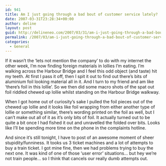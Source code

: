 ```yaml
---
id: 941
title: Am I just going through a bad bout of customer service lately?
date: 2007-03-31T23:28:34+00:00
author: deline
layout: post
guid: http://delineneo.com/2007/03/31/am-i-just-going-through-a-bad-bout-of-customer-service-lately/
permalink: /2007/03/am-i-just-going-through-a-bad-bout-of-customer-service-lately/
categories:
  - General
---
```

If it wasn&#8217;t the &#8216;lets not mention the company&#8217; to do with my internet the other week, I&#8217;m now finding foreign materials in lollies I&#8217;m eating. I&#8217;m walking across the Harbour Bridge and I feel this odd object (and taste) hit my teeth. At first I pass it off, then I spit it out to find out there&#8217;s bits of aluminium foil looking material all in it. And I turn to my friend and am like &#8216;there&#8217;s foil in this lollie&#8217;. So we then did some macro shots of the spat out foil riddled chewed up lollie whilst standing on the Harbour Bridge walkway.

When I got home out of curiosity&#8217;s sake I pulled the foil pieces out of the chewed up lollie and it looks like foil wrapping from either another type of lollie or something similar, there&#8217;s wording printed on the foil as well, but I can&#8217;t make out all of it as it&#8217;s only bits of foil. It actually turned out to be quite a bit once I had fished it out and unravelled the folded over bits. Looks like I&#8217;ll be spending more time on the phone in the complaints hotline.

And since it&#8217;s still tonight, I have to post of an awesome moment of sheer stupidity/funniness. It tooks us 3 ticket machines and a lot of attempts to buy a train ticket. I got mine fine, then we had problems trying to buy the next one. It was kind of one of those &#8216;user error&#8217; situations&#8230; but hey we&#8217;re not train people&#8230; so I think that cancels our really dumb attempts out.
